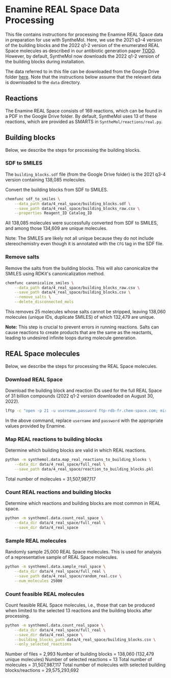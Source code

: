 # Enamine REAL Space Data Processing

This file contains instructions for processing the Enamine REAL Space data in preparation for use with SyntheMol. Here, we use the 2021 q3-4 version of the building blocks and the 2022 q1-2 version of the enumerated REAL Space molecules as described in our antibiotic generation paper [TODO](TODO). However, by default, SyntheMol now downloads the 2022 q1-2 version of the building blocks during installation.

The data referred to in this file can be downloaded from the Google Drive folder [here](https://drive.google.com/drive/folders/1VLPPUbY_FTKMjlXgRm09bPSSms206Dce?usp=share_link). Note that the instructions below assume that the relevant data is downloaded to the `data` directory.


## Reactions

The Enamine REAL Space consists of 169 reactions, which can be found in a PDF in the Google Drive folder. By default, SyntheMol uses 13 of these reactions, which are provided as SMARTS in `SyntheMol/reactions/real.py`.


## Building blocks

Below, we describe the steps for processing the building blocks.


### SDF to SMILES

The `building_blocks.sdf` file (from the Google Drive folder) is the 2021 q3-4 version containing 138,085 molecules.

Convert the building blocks from SDF to SMILES.
```bash
chemfunc sdf_to_smiles \
    --data_path data/4_real_space/building_blocks.sdf \
    --save_path data/4_real_space/building_blocks_raw.csv \
    --properties Reagent_ID Catalog_ID
```

All 138,085 molecules were successfully converted from SDF to SMILES, and among those 134,609 are unique molecules.

Note: The SMILES are likely not all unique because they do not include stereochemistry even though it is annotated with the `CFG` tag in the SDF file.


### Remove salts

Remove the salts from the building blocks. This will also canonicalize the SMILES using RDKit's canonicalization method.
```bash
chemfunc canonicalize_smiles \
    --data_path data/4_real_space/building_blocks_raw.csv \
    --save_path data/4_real_space/building_blocks.csv \
    --remove_salts \
    --delete_disconnected_mols
```

This removes 25 molecules whose salts cannot be stripped, leaving 138,060 molecules (unique IDs, duplicate SMILES) of which 132,479 are unique.

**Note:** This step is crucial to prevent errors in running reactions. Salts can cause reactions to create products that are the same as the reactants, leading to undesired infinite loops during molecule generation.

## REAL Space molecules

Below, we describe the steps for processing the REAL Space molecules.


### Download REAL Space

Download the building block and reaction IDs used for the full REAL Space of 31 billion compounds (2022 q1-2 version downloaded on August 30, 2022).
```bash
lftp -c "open -p 21 -u username,password ftp-rdb-fr.chem-space.com; mirror -c --parallel=16 . data/4_real_space/full_real"
```

In the above command, replace `username` and `password` with the appropriate values provided by Enamine.


### Map REAL reactions to building blocks

Determine which building blocks are valid in which REAL reactions.
```bash
python -m synthemol.data.map_real_reactions_to_building_blocks \
    --data_dir data/4_real_space/full_real \
    --save_path data/4_real_space/reaction_to_building_blocks.pkl
```

Total number of molecules = 31,507,987,117


### Count REAL reactions and building blocks

Determine which reactions and building blocks are most common in REAL space.
```bash
python -m synthemol.data.count_real_space \
    --data_dir data/4_real_space/full_real \
    --save_dir data/4_real_space
```


### Sample REAL molecules

Randomly sample 25,000 REAL Space molecules. This is used for analysis of a representative sample of REAL Space molecules.
```bash
python -m synthemol.data.sample_real_space \
    --data_dir data/4_real_space/full_real \
    --save_path data/4_real_space/random_real.csv \
    --num_molecules 25000
```


### Count feasible REAL molecules

Count feasible REAL Space molecules, i.e., those that can be produced when limited to the selected 13 reactions and the building blocks after processing.
```bash
python -m synthemol.data.count_real_space \
    --data_dir data/4_real_space/full_real \
    --save_dir data/4_real_space \
    --building_blocks_path data/4_real_space/building_blocks.csv \
    --only_selected_reactions
```

Number of files = 2,993
Number of building blocks = 138,060 (132,479 unique molecules)
Number of selected reactions = 13
Total number of molecules = 31,507,987,117
Total number of molecules with selected building blocks/reactions = 29,575,293,692
